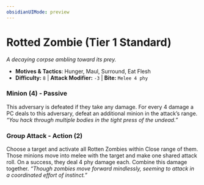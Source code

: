 ```yaml
---
obsidianUIMode: preview
---
```

# Rotted Zombie (Tier 1 Standard)

*A decaying corpse ambling toward its prey.*

- **Motives & Tactics**: Hunger, Maul, Surround, Eat Flesh
- **Difficulty:** `8` | **Attack Modifier:** `-3` | **Bite:** `Melee 4 phy`


### Minion (4) - Passive

This adversary is defeated if they take any damage. For every 4 damage a PC deals to this adversary, defeat an additional minion in the attack’s range. *“You hack through multiple bodies in the tight press of the undead.”*

### Group Attack - Action (2)

Choose a target and activate all Rotten Zombies within Close range of them. Those minions move into melee with the target and make one shared attack roll. On a success, they deal 4 phy damage each. Combine this damage together. *“Though zombies move forward mindlessly, seeming to attack in a coordinated effort of instinct.”*